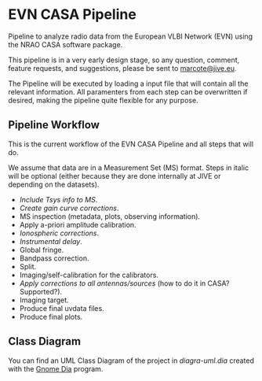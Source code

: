 # EVN CASA Pipeline

Pipeline to analyze radio data from the European VLBI Network (EVN) using the NRAO CASA software package.


This pipeline is in a very early design stage, so any question, comment, feature requests, and suggestions, please be sent to marcote@jive.eu.

The Pipeline will be executed by loading a input file that will contain all the relevant information. All paramenters from each step can be overwritten if desired, making the pipeline quite flexible for any purpose.






## Pipeline Workflow

This is the current workflow of the EVN CASA Pipeline and all steps that will do.

We assume that data are in a Measurement Set (MS) format. Steps in italic will be optional (either because they are done internally at JIVE or depending on the datasets).

- _Include Tsys info to MS_.
- _Create gain curve corrections_.
- MS inspection (metadata, plots, observing information).
- Apply a-priori amplitude calibration.
- _Ionospheric corrections_.
- _Instrumental delay_.
- Global fringe.
- Bandpass correction.
- Split.
- Imaging/self-calibration for the calibrators.
- _Apply corrections to all antennas/sources_ (how to do it in CASA? Supported?).
- Imaging target.
- Produce final uvdata files.
- Produce final plots.



## Class Diagram

You can find an UML Class Diagram of the project in *diagra-uml.dia* created with the [Gnome Dia](https://wiki.gnome.org/Apps/Dia) program.




